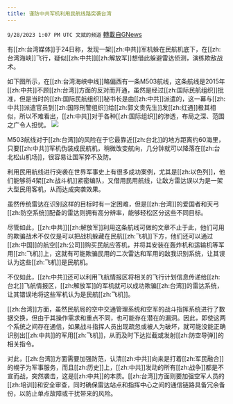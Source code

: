 ```yaml
---
title: 谨防中共军机利用民航线路突袭台湾
---
```

`9/28/2023 1:07 PM UTC 文斌的频道` [轉載自GNews](https://gnews.org/articles/1752345)

有[[zh:台湾媒体]]于24日称，发现一架[[zh:中共]]军机躲在民航机底下，在[[zh:台湾海峡]]飞行，疑似[[zh:中共]][[zh:解放军]]想借此躲避雷达侦测，演练欺敌战术。

如下图所示，在[[zh:台湾海峡中线]]略偏西有一条M503航线，这条航线是2015年[[zh:中共]]不顾[[zh:台湾]]方面的反对而开通，虽然是经过[[zh:国际民航组织]]批准，但是当时的[[zh:国际民航组织]]秘书长是由[[zh:中共]]派遣的，这一幕与[[zh:中共]]派遣官员到[[zh:国际刑警组织]]给[[zh:郭文贵先生]]发[[zh:红通]]极其相似，所以不难看出，[[zh:中共]]对于各种[[zh:国际组织]]的渗透，布局之深、范围之广令人担忧。
![](ipfs://QmdLUWg2GLw7eybSLi1WcTCkXYnK4N55sYHJzpCm7CgVXk?.png)


M503航线对于[[zh:台湾]]的风险在于它最靠近[[zh:台北]]的地方距离约60海里，只要[[zh:中共]]军机伪装成民航机，稍微改变航向，几分钟就可以降落在[[zh:台北松山机场]]，很容易让国军猝不及防。

利用民用航线进行突袭在世界军事史上有很多成功案例，尤其是[[zh:以色列]]，他们能够将4架[[zh:战斗机]]紧密编队，又借用民用航线，让敌方雷达误以为是一架大型民用客机，从而达成突袭效果。

虽然传统雷达在识别这样的目标时有一定困难，但是[[zh:台湾]]的爱国者和天弓[[zh:防空系统]]配备的雷达则拥有高分辨率，能够轻松区分这些不同目标。

尽管如此，[[zh:中共]][[zh:解放军]]利用这条航线可做的文章不止于此，他们可用的欺骗战术不仅仅是可以把战机躲藏在民航[[zh:飞机]]下方，他们还可以通过[[zh:中国]]的航空[[zh:公司]]购买民航应答机，并将其安装在轰炸机和运输机等军用[[zh:飞机]]上，这就有可能欺骗民用的二次雷达和军用的敌我识别系统，让其误认为这些[[zh:飞机]]是民航机。

不仅如此，[[zh:中共]]还可以利用飞航情报区将相关的飞行计划信息传递给[[zh:台北]]飞航情报区，[[zh:解放军]]的军机就可以成功欺骗[[zh:台湾]]的雷达系统，让其错误地将这些军机认为是民航[[zh:飞机]]。

[[zh:台湾]]方面，虽然民航局的空中交通管理系统和空军的战斗指挥系统进行了数据交换，但由于其操作需求和重点不同，也可能存在潜在的漏洞。因此，即使这两个系统之间存在通信，如果战斗指挥人员出现疏忽或被人为破坏，就可能没能正确识别出[[zh:中共]]的军用[[zh:飞机]]，从而及时下达拦截或发射[[zh:防空导弹]]的相关指令。

对此，[[zh:台湾]]方面需要加强防范，认清[[zh:中共]]向来是打着[[zh:军民融合]]的幌子为军事服务，而且[[zh:历史]]上，[[zh:中共]]发动的所有[[zh:战争]]都是不宣而战，突然袭击，这是[[zh:中共]]的本质。[[zh:台湾]]方面则要加强空军人员的[[zh:培训]]和安全审查，同时确保雷达站点和指挥中心之间的通信链路具备冗余备份，以防止单点故障或干扰带来的风险。
